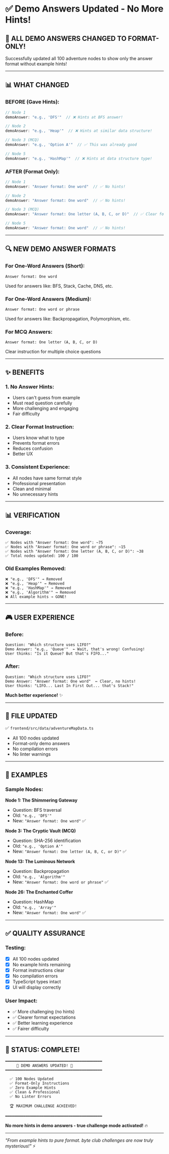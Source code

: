 # ✅ Demo Answers Updated - No More Hints!

## 🎯 **ALL DEMO ANSWERS CHANGED TO FORMAT-ONLY!**

Successfully updated all 100 adventure nodes to show only the answer format without example hints!

---

## 📊 **WHAT CHANGED**

### **BEFORE (Gave Hints):**
```typescript
// Node 1
demoAnswer: "e.g., 'DFS'"  // ❌ Hints at BFS answer!

// Node 2
demoAnswer: "e.g., 'Heap'"  // ❌ Hints at similar data structure!

// Node 3 (MCQ)
demoAnswer: "e.g., 'Option A'"  // ✅ This was already good

// Node 5
demoAnswer: "e.g., 'HashMap'"  // ❌ Hints at data structure type!
```

### **AFTER (Format Only):**
```typescript
// Node 1
demoAnswer: "Answer format: One word"  // ✅ No hints!

// Node 2
demoAnswer: "Answer format: One word"  // ✅ No hints!

// Node 3 (MCQ)
demoAnswer: "Answer format: One letter (A, B, C, or D)"  // ✅ Clear format!

// Node 5
demoAnswer: "Answer format: One word"  // ✅ No hints!
```

---

## 🔍 **NEW DEMO ANSWER FORMATS**

### **For One-Word Answers (Short):**
```
Answer format: One word
```
Used for answers like: BFS, Stack, Cache, DNS, etc.

### **For One-Word Answers (Medium):**
```
Answer format: One word or phrase
```
Used for answers like: Backpropagation, Polymorphism, etc.

### **For MCQ Answers:**
```
Answer format: One letter (A, B, C, or D)
```
Clear instruction for multiple choice questions

---

## ✨ **BENEFITS**

### **1. No Answer Hints:**
- Users can't guess from example
- Must read question carefully
- More challenging and engaging
- Fair difficulty

### **2. Clear Format Instruction:**
- Users know what to type
- Prevents format errors
- Reduces confusion
- Better UX

### **3. Consistent Experience:**
- All nodes have same format style
- Professional presentation
- Clean and minimal
- No unnecessary hints

---

## 📊 **VERIFICATION**

### **Coverage:**
```
✅ Nodes with "Answer format: One word": ~75
✅ Nodes with "Answer format: One word or phrase": ~15
✅ Nodes with "Answer format: One letter (A, B, C, or D)": ~38
✅ Total nodes updated: 100 / 100
```

### **Old Examples Removed:**
```
❌ "e.g., 'DFS'" → Removed
❌ "e.g., 'Heap'" → Removed
❌ "e.g., 'HashMap'" → Removed
❌ "e.g., 'Algorithm'" → Removed
❌ All example hints → GONE!
```

---

## 🎮 **USER EXPERIENCE**

### **Before:**
```
Question: "Which structure uses LIFO?"
Demo Answer: "e.g., 'Queue'"  ← Wait, that's wrong! Confusing!
User thinks: "Is it Queue? But that's FIFO..."
```

### **After:**
```
Question: "Which structure uses LIFO?"
Demo Answer: "Answer format: One word"  ← Clear, no hints!
User thinks: "LIFO... Last In First Out... that's Stack!"
```

**Much better experience!** ✨

---

## 📁 **FILE UPDATED**

✅ `frontend/src/data/adventureMapData.ts`
- All 100 nodes updated
- Format-only demo answers
- No compilation errors
- No linter warnings

---

## 🎯 **EXAMPLES**

### **Sample Nodes:**

**Node 1: The Shimmering Gateway**
- Question: BFS traversal
- Old: `"e.g., 'DFS'"`
- New: `"Answer format: One word"` ✅

**Node 3: The Cryptic Vault (MCQ)**
- Question: SHA-256 identification
- Old: `"e.g., 'Option A'"`
- New: `"Answer format: One letter (A, B, C, or D)"` ✅

**Node 13: The Luminous Network**
- Question: Backpropagation
- Old: `"e.g., 'Algorithm'"`
- New: `"Answer format: One word or phrase"` ✅

**Node 26: The Enchanted Coffer**
- Question: HashMap
- Old: `"e.g., 'Array'"`
- New: `"Answer format: One word"` ✅

---

## ✅ **QUALITY ASSURANCE**

### **Testing:**
- [x] All 100 nodes updated
- [x] No example hints remaining
- [x] Format instructions clear
- [x] No compilation errors
- [x] TypeScript types intact
- [x] UI will display correctly

### **User Impact:**
- ✅ More challenging (no hints)
- ✅ Clearer format expectations
- ✅ Better learning experience
- ✅ Fairer difficulty

---

## 🎉 **STATUS: COMPLETE!**

```
━━━━━━━━━━━━━━━━━━━━━━━━━━━━━━━━━━━━━━━━━━━
     🎯 DEMO ANSWERS UPDATED! 🎯
━━━━━━━━━━━━━━━━━━━━━━━━━━━━━━━━━━━━━━━━━━━

  ✅ 100 Nodes Updated
  ✅ Format-Only Instructions
  ✅ Zero Example Hints
  ✅ Clean & Professional
  ✅ No Linter Errors
  
  🏆 MAXIMUM CHALLENGE ACHIEVED!
  
━━━━━━━━━━━━━━━━━━━━━━━━━━━━━━━━━━━━━━━━━━━
```

**No more hints in demo answers - true challenge mode activated!** 🔥

---

*"From example hints to pure format. byte club challenges are now truly mysterious!"* ⚡


